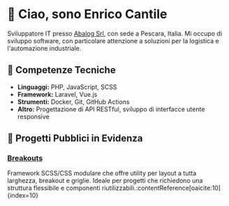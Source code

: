 # 👋 Ciao, sono Enrico Cantile

Sviluppatore IT presso [Abalog Srl](https://www.linkedin.com/company/abalog-srl/), con sede a Pescara, Italia. Mi occupo di sviluppo software, con particolare attenzione a soluzioni per la logistica e l'automazione industriale.

## 🧰 Competenze Tecniche

- **Linguaggi:** PHP, JavaScript, SCSS
- **Framework:** Laravel, Vue.js
- **Strumenti:** Docker, Git, GitHub Actions
- **Altro:** Progettazione di API RESTful, sviluppo di interfacce utente responsive

## 📌 Progetti Pubblici in Evidenza

### [Breakouts](https://github.com/Cantilux/breakouts)
Framework SCSS/CSS modulare che offre utility per layout a tutta larghezza, breakout e griglie. Ideale per progetti che richiedono una struttura flessibile e componenti riutilizzabili.:contentReference[oaicite:10]{index=10}

